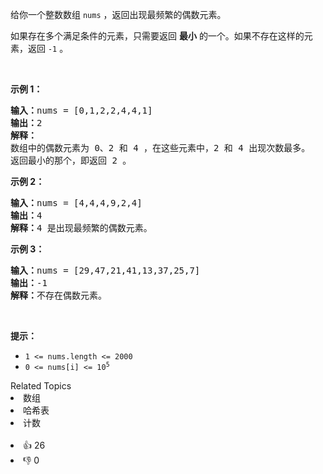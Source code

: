 <p>给你一个整数数组 <code>nums</code> ，返回出现最频繁的偶数元素。</p>

<p>如果存在多个满足条件的元素，只需要返回 <strong>最小</strong> 的一个。如果不存在这样的元素，返回 <code>-1</code> 。</p>

<p>&nbsp;</p>

<p><strong>示例 1：</strong></p>

<pre><strong>输入：</strong>nums = [0,1,2,2,4,4,1]
<strong>输出：</strong>2
<strong>解释：</strong>
数组中的偶数元素为 0、2 和 4 ，在这些元素中，2 和 4 出现次数最多。
返回最小的那个，即返回 2 。</pre>

<p><strong>示例 2：</strong></p>

<pre><strong>输入：</strong>nums = [4,4,4,9,2,4]
<strong>输出：</strong>4
<strong>解释：</strong>4 是出现最频繁的偶数元素。
</pre>

<p><strong>示例 3：</strong></p>

<pre><strong>输入：</strong>nums = [29,47,21,41,13,37,25,7]
<strong>输出：</strong>-1
<strong>解释：</strong>不存在偶数元素。
</pre>

<p>&nbsp;</p>

<p><strong>提示：</strong></p>

<ul> 
 <li><code>1 &lt;= nums.length &lt;= 2000</code></li> 
 <li><code>0 &lt;= nums[i] &lt;= 10<sup>5</sup></code></li> 
</ul>

<div><div>Related Topics</div><div><li>数组</li><li>哈希表</li><li>计数</li></div></div><br><div><li>👍 26</li><li>👎 0</li></div>